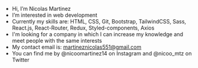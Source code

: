 - Hi, I’m Nicolas Martinez
- I’m interested in web development
- Currently my skills are: HTML, CSS, Git, Bootstrap, TailwindCSS, Sass, React.js, React-Router, Redux, Styled-components, Axios
- I'm looking for a company in which I can increase my knowledge and meet people with the same interests
- My contact email is: martineznicolas551@gmail.com 
- You can find me by @nicoomartinez14 on Instagram and @nicoo_mtz on Twitter
